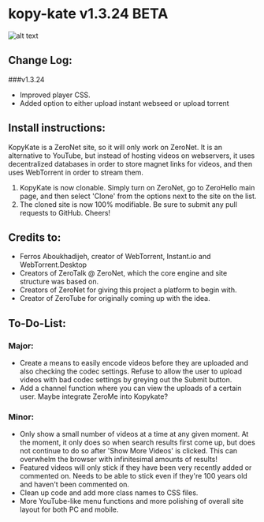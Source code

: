 # kopy-kate v1.3.24 BETA

![alt text](https://www.kittyseedbox.tk/img/kopykate-screenshot.png)

## Change Log:

###v1.3.24
- Improved player CSS.
- Added option to either upload instant webseed or upload torrent

## Install instructions:

KopyKate is a ZeroNet site, so it will only work on ZeroNet. It is an alternative to YouTube, but instead of hosting videos on webservers, it uses decentralized databases in order to store magnet links for videos, and then uses WebTorrent in order to stream them.

1. KopyKate is now clonable. Simply turn on ZeroNet, go to ZeroHello main page, and then select 'Clone' from the options next to the site on the list.
2. The cloned site is now 100% modifiable. Be sure to submit any pull requests to GitHub. Cheers!

## Credits to:

- Ferros Aboukhadijeh, creator of WebTorrent, Instant.io and WebTorrent.Desktop
- Creators of ZeroTalk @ ZeroNet, which the core engine and site structure was based on.
- Creators of ZeroNet for giving this project a platform to begin with.
- Creator of ZeroTube for originally coming up with the idea.

## To-Do-List:

### Major:
- Create a means to easily encode videos before they are uploaded and also checking the codec settings. Refuse to allow the user to upload videos with bad codec settings by greying out the Submit button.
- Add a channel function where you can view the uploads of a certain user. Maybe integrate ZeroMe into Kopykate?

### Minor:
- Only show a small number of videos at a time at any given moment. At the moment, it only does so when search results first come up, but does not continue to do so after 'Show More Videos' is clicked. This can overwhelm the browser with infinitesimal amounts of results!
- Featured videos will only stick if they have been very recently added or commented on. Needs to be able to stick even if they're 100 years old and haven't been commented on. 
- Clean up code and add more class names to CSS files.
- More YouTube-like menu functions and more polishing of overall site layout for both PC and mobile.
